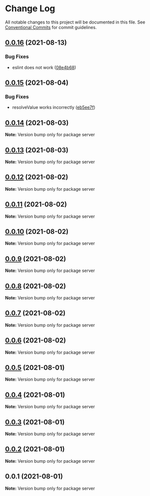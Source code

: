 # Change Log

All notable changes to this project will be documented in this file.
See [Conventional Commits](https://conventionalcommits.org) for commit guidelines.

## [0.0.16](https://github.com/linq2js/rexq/compare/server@0.0.15...server@0.0.16) (2021-08-13)


### Bug Fixes

* eslint does not work ([08e4b68](https://github.com/linq2js/rexq/commit/08e4b68319629036dcdff68bb808e0f840c07f80))





## [0.0.15](https://github.com/linq2js/rexq/compare/server@0.0.14...server@0.0.15) (2021-08-04)


### Bug Fixes

* resolveValue works incorrectly ([eb5ee7f](https://github.com/linq2js/rexq/commit/eb5ee7f6ec6a6d55242d95db2e99c25d8d94af5b))





## [0.0.14](https://github.com/linq2js/rexq/compare/server@0.0.13...server@0.0.14) (2021-08-03)

**Note:** Version bump only for package server





## [0.0.13](https://github.com/linq2js/rexq/compare/server@0.0.12...server@0.0.13) (2021-08-03)

**Note:** Version bump only for package server





## [0.0.12](https://github.com/linq2js/rexq/compare/server@0.0.11...server@0.0.12) (2021-08-02)

**Note:** Version bump only for package server





## [0.0.11](https://github.com/linq2js/rexq/compare/server@0.0.10...server@0.0.11) (2021-08-02)

**Note:** Version bump only for package server





## [0.0.10](https://github.com/linq2js/rexq/compare/server@0.0.9...server@0.0.10) (2021-08-02)

**Note:** Version bump only for package server





## [0.0.9](https://github.com/linq2js/rexq/compare/server@0.0.8...server@0.0.9) (2021-08-02)

**Note:** Version bump only for package server





## [0.0.8](https://github.com/linq2js/rexq/compare/server@0.0.7...server@0.0.8) (2021-08-02)

**Note:** Version bump only for package server





## [0.0.7](https://github.com/linq2js/rexq/compare/server@0.0.6...server@0.0.7) (2021-08-02)

**Note:** Version bump only for package server





## [0.0.6](https://github.com/linq2js/rexq/compare/server@0.0.5...server@0.0.6) (2021-08-02)

**Note:** Version bump only for package server





## [0.0.5](https://github.com/linq2js/rexq/compare/server@0.0.4...server@0.0.5) (2021-08-01)

**Note:** Version bump only for package server





## [0.0.4](https://github.com/linq2js/rexq/compare/server@0.0.3...server@0.0.4) (2021-08-01)

**Note:** Version bump only for package server





## [0.0.3](https://github.com/linq2js/rexq/compare/server@0.0.2...server@0.0.3) (2021-08-01)

**Note:** Version bump only for package server





## [0.0.2](https://github.com/linq2js/rexq/compare/server@0.0.1...server@0.0.2) (2021-08-01)

**Note:** Version bump only for package server





## 0.0.1 (2021-08-01)

**Note:** Version bump only for package server
